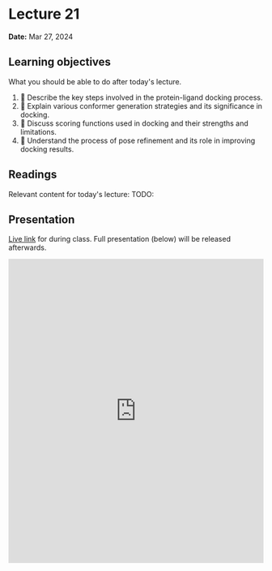 # Lecture 21

**Date:** Mar 27, 2024

## Learning objectives

What you should be able to do after today's lecture.

1.  🧮 Describe the key steps involved in the protein-ligand docking process.
2.  🧮 Explain various conformer generation strategies and its significance in docking.
3.  🧮 Discuss scoring functions used in docking and their strengths and limitations.
4.  🧮 Understand the process of pose refinement and its role in improving docking results.

## Readings

Relevant content for today's lecture: TODO:

## Presentation

[Live link](https://slides.com/d/WDT4Al0/live) for during class.
Full presentation (below) will be released afterwards.

<iframe src="https://slides.com/aalexmmaldonado/biosc1540-2024s-l21/embed?byline=hidden&share=hidden" width="100%" height="600" title="biosc1540-2024s-L21" scrolling="no" frameborder="0" webkitallowfullscreen mozallowfullscreen allowfullscreen></iframe>
